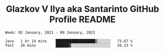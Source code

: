 <h1 align="center">Glazkov V Ilya aka Santarinto GitHub Profile README</h1>

<!--START_SECTION:waka-->
```text
Week: 02 January, 2021 - 09 January, 2021

Java   1 hr 14 mins    ██████████████████▒░░░░░░   73.67 % 
Text   26 mins         ██████▓░░░░░░░░░░░░░░░░░░   26.33 % 
```
<!--END_SECTION:waka-->